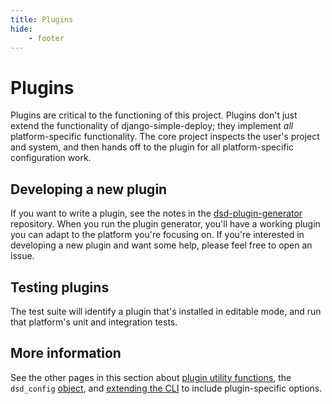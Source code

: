```yaml
---
title: Plugins
hide:
    - footer
---
```


# Plugins

Plugins are critical to the functioning of this project. Plugins don't just extend the functionality of django-simple-deploy; they implement *all* platform-specific functionality. The core project inspects the user's project and system, and then hands off to the plugin for all platform-specific configuration work.

## Developing a new plugin

If you want to write a plugin, see the notes in the [dsd-plugin-generator](https://github.com/django-simple-deploy/dsd-plugin-generator) repository. When you run the plugin generator, you'll have a working plugin you can adapt to the platform you're focusing on. If you're interested in developing a new plugin and want some help, please feel free to open an issue.


## Testing plugins

The test suite will identify a plugin that's installed in editable mode, and run that platform's unit and integration tests.

## More information

See the other pages in this section about [plugin utility functions](plugin_utils.md), the `dsd_config` [object](dsd_config.md), and [extending the CLI](extending_cli.md) to include plugin-specific options.
